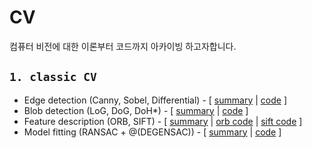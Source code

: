 # CV

컴퓨터 비전에 대한 이론부터 코드까지 아카이빙 하고자합니다.

## `1. classic CV`
* Edge detection (Canny, Sobel, Differential) - [ [summary](https://github.com/komingsu/CV/blob/main/1_classicCV/Edgedetection.md) \| [code](https://github.com/komingsu/CV/blob/main/1_classicCV/1_edge_detection.ipynb) ]
* Blob detection (LoG, DoG, DoH*) - [ [summary](https://github.com/komingsu/CV/blob/main/1_classicCV/Blobdetection.md) \| [code](https://github.com/komingsu/CV/blob/main/1_classicCV/2_Harris_corner_detection.ipynb) ]
* Feature description (ORB, SIFT) - [ [summary](https://github.com/komingsu/CV/blob/main/1_classicCV/SIFT.md) \| [orb code](https://github.com/komingsu/CV/blob/main/1_classicCV/3_orb.ipynb) \| [sift code](https://github.com/komingsu/CV/blob/main/1_classicCV/3_sift.ipynb) ]
* Model fitting (RANSAC + @(DEGENSAC)) - [ [summary](https://github.com/komingsu/CV/blob/main/1_classicCV/model_fitting.md) \| [code](https://github.com/komingsu/CV/blob/main/1_classicCV/4_RANSAC.ipynb) ]
